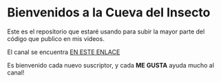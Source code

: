 # Bienvenidos a la Cueva del Insecto

<p>
Este es el repositorio que estaré usando para subir la mayor parte del código que publico en mis videos.
</p>

El canal se encuentra [EN ESTE ENLACE](https://www.youtube.com/channel/UCXyx4LyjmuFEWqcg_agU2Ig "EN ESTE ENLACE")

Es bienvenido cada nuevo suscriptor, y cada **ME GUSTA** ayuda mucho al canal!
